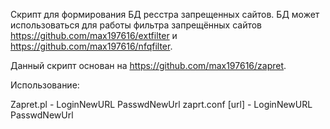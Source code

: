 
Скрипт для формирования БД ресстра запрещенных сайтов. БД может использоваться для работы фильтра запрещённых 
сайтов https://github.com/max197616/extfilter и https://github.com/max197616/nfqfilter.

Данный скрипт основан на https://github.com/max197616/zapret. 

Использование:

Zapret.pl - LoginNewURL PasswdNewUrl
zaprt.conf [url] - LoginNewURL PasswdNewUrl
